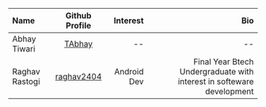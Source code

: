 | Name             | Github Profile                         |   Interest             |   Bio      |
| :---             |    :----:                              |          ---:          |      ---:  |
| Abhay Tiwari     | [TAbhay](https://github.com/TAbhay/)   |       --               |   --       |
| Raghav Rastogi   |[raghav2404](https://github.com/raghav2404)|     Android Dev     |     Final Year Btech Undergraduate with interest in softeware development    |
